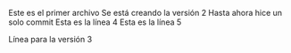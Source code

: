 Este es el primer archivo 
Se está creando la versión 2
Hasta ahora hice un solo commit
Esta es la línea 4
Esta es la línea 5

Línea para la versión 3
